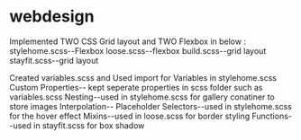 # webdesign
Implemented TWO CSS Grid layout and TWO Flexbox in below :
stylehome.scss--Flexbox
loose.scss--flexbox
build.scss--grid layout
stayfit.scss--grid layout


Created variables.scss and Used import for Variables in stylehome.scss 
Custom Properties-- kept seperate properties in scss folder such as variables.scss
Nesting--used in stylehome.scss for gallery conatiner to store images 
Interpolation--
Placeholder Selectors--used in stylehome.scss for the hover effect
Mixins--used in loose.scss for border styling
Functions--used in stayfit.scss for box shadow

